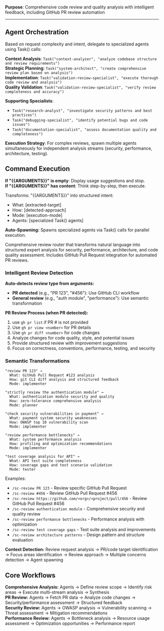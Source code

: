 **Purpose**: Comprehensive code review and quality analysis with intelligent feedback, including GitHub PR review automation

---

## Agent Orchestration

Based on request complexity and intent, delegate to specialized agents using Task() calls:

**Context Analysis**: `Task("context-analyzer", "analyze codebase structure and review requirements")`  
**Strategic Planning**: `Task("system-architect", "create comprehensive review plan based on analysis")`  
**Implementation**: `Task("validation-review-specialist", "execute thorough code review and analysis")`  
**Quality Validation**: `Task("validation-review-specialist", "verify review completeness and accuracy")`

**Supporting Specialists**:

- `Task("research-analyst", "investigate security patterns and best practices")`
- `Task("debugging-specialist", "identify potential bugs and code issues")`
- `Task("documentation-specialist", "assess documentation quality and completeness")`

**Execution Strategy**: For complex reviews, spawn multiple agents simultaneously for independent analysis streams (security, performance, architecture, testing).

## Command Execution

**If "{{ARGUMENTS}}" is empty**: Display usage suggestions and stop.  
**If "{{ARGUMENTS}}" has content**: Think step-by-step, then execute.

Transforms: "{{ARGUMENTS}}" into structured intent:

- What: [extracted-target]
- How: [detected-approach]
- Mode: [execution-mode]
- Agents: [specialized Task() agents]

**Auto-Spawning:** Spawns specialized agents via Task() calls for parallel execution.

Comprehensive review router that transforms natural language into structured expert analysis for security, performance, architecture, and code quality assessment. Includes GitHub Pull Request integration for automated PR reviews.

### Intelligent Review Detection

**Auto-detects review type from arguments:**

- **PR detected** (e.g., "PR 123", "#456"): Use GitHub CLI workflow
- **General review** (e.g., "auth module", "performance"): Use semantic transformation

**PR Review Process (when PR detected):**

1. use `gh pr list` if PR # is not provided
2. Use `gh pr view <number>` for PR details
3. Use `gh pr diff <number>` for code changes
4. Analyze changes for code quality, style, and potential issues
5. Provide structured review with improvement suggestions
6. Focus on correctness, conventions, performance, testing, and security

### Semantic Transformations

```
"review PR 123" →
  What: GitHub Pull Request #123 analysis
  How: git CLI diff analysis and structured feedback
  Mode: implementer

"strictly review the authentication module" →
  What: authentication module security and quality
  How: zero-tolerance comprehensive analysis
  Mode: planner

"check security vulnerabilities in payment" →
  What: payment system security weaknesses
  How: OWASP top 10 vulnerability scan
  Mode: implementer

"review performance bottlenecks" →
  What: system performance analysis
  How: profiling and optimization recommendations
  Mode: implementer

"test coverage analysis for API" →
  What: API test suite completeness
  How: coverage gaps and test scenario validation
  Mode: tester
```

Examples:

- `/sc-review PR 123` - Review specific GitHub Pull Request
- `/sc-review #456` - Review GitHub Pull Request #456
- `/sc-review https://github.com/<org>/<project/pull/456` - Review GitHub Pull Request #456
- `/sc-review authentication module` - Comprehensive security and quality review
- `/sc-review performance bottlenecks` - Performance analysis with optimization
- `/sc-review test coverage gaps` - Test suite analysis and improvements
- `/sc-review architecture patterns` - Design pattern and structure evaluation

**Context Detection:** Review request analysis → PR/code target identification → Focus areas identification → Review approach → Multiple concerns detection → Agent spawning

## Core Workflows

**Comprehensive Analysis:** Agents → Define review scope → Identify risk areas → Execute multi-stream analysis → Synthesis  
**PR Review:** Agents → Fetch PR data → Analyze code changes → Security/performance assessment → Structured feedback  
**Security Review:** Agents → OWASP analysis → Vulnerability scanning → Threat assessment → Mitigation recommendations  
**Performance Review:** Agents → Bottleneck analysis → Resource usage assessment → Optimization opportunities → Performance report
